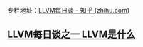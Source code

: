 
专栏地址：[LLVM每日谈 - 知乎 (zhihu.com)](https://www.zhihu.com/column/llvm-clang)

## [LLVM每日谈之一 LLVM是什么](https://zhuanlan.zhihu.com/p/26127007)
